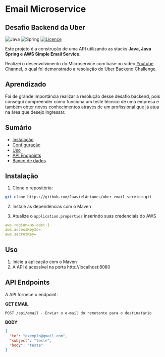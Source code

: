 # Email Microservice
## Desafio Backend da Uber

![Java](https://img.shields.io/badge/java-%23ED8B00.svg?style=for-the-badge&logo=openjdk&logoColor=white)
![Spring](https://img.shields.io/badge/spring-%236DB33F.svg?style=for-the-badge&logo=spring&logoColor=white)
[![Licence](https://img.shields.io/github/license/Ileriayo/markdown-badges?style=for-the-badge)](./LICENSE)

Este projeto é a construção de uma API utilizando as stacks **Java, Java Spring e AWS Simple Email Service.**

Realizei o desenvolvimento do Microservice com base no vídeo [Youtube Channel](https://youtu.be/eFgeO9M9lLw?si=uyhUXrR-NLEpBW6p), o qual foi demonstrado a resolução do [Uber Backend Challenge](https://github.com/uber-archive/coding-challenge-tools/blob/master/coding_challenge.md).

## Aprendizado

Foi de grande importância realizar a resolução desse desafio backend, pois consegui compreender como funciona um teste técnico de uma empresa e também obter novos conhecimentos através de um profissional que já atua na área que desejo ingressar.

## Sumário

- [Instalação](#installation)
- [Configuração](#configuration)
- [Uso](#usage)
- [API Endpoints](#api-endpoints)
- [Banco de dados](#database)

## Instalação

1. Clone o repositório:

```bash
git clone https://github.com/JaasielAntunes/uber-email-service.git
```

2. Instale as dependências com o Maven

3. Atualize o `application.properties` inserindo suas credenciais do AWS

```yaml
aws.region=us-east-1
aws.accessKeyId=
aws.secretKey=
```
## Uso

1. Inicie a aplicação com o Maven
2. A API é acessível na porta http://localhost:8080

## API Endpoints
A API fornece o endpoint:

**GET EMAIL**
```markdown
POST /api/email - Enviar o e-mail do remetente para o destinatário
```

**BODY**
```json
{
  "to": "exemplo@gmail.com",
  "subject": "teste",
  "body": "teste"
}
```
